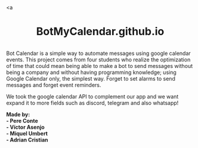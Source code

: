 <a <h1 align="center"> BotMyCalendar.github.io</h1>

<p align="center"><img source="https://user-images.githubusercontent.com/56587858/118353302-eef09280-b565-11eb-8fe9-281f8de6ca72.gif"></p>
  



Bot Calendar is a simple way to automate messages using google calendar events. This project comes from four students who realize the optimization of time that could
mean being able to make a bot to send messages without being a company and without having programming knowledge; using Google Calendar only, the simplest way.
Forget to set alarms to send messages and forget event reminders.

We took the google calendar API to complement our app and we want expand it to more fields such as discord, telegram and also whatsapp!




**Made by:**  
**- Pere Conte**   
**- Víctor Asenjo**  
**- Miquel Umbert**  
**- Adrian Cristian** 







